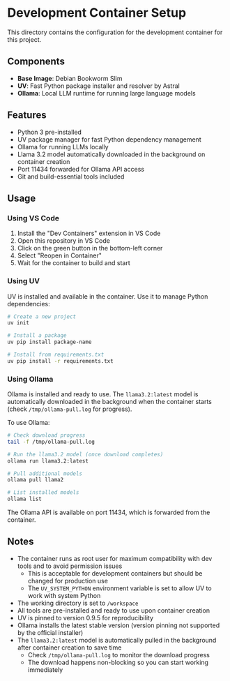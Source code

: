 # Development Container Setup

This directory contains the configuration for the development container for this project.

## Components

- **Base Image**: Debian Bookworm Slim
- **UV**: Fast Python package installer and resolver by Astral
- **Ollama**: Local LLM runtime for running large language models

## Features

- Python 3 pre-installed
- UV package manager for fast Python dependency management
- Ollama for running LLMs locally
- Llama 3.2 model automatically downloaded in the background on container creation
- Port 11434 forwarded for Ollama API access
- Git and build-essential tools included

## Usage

### Using VS Code

1. Install the "Dev Containers" extension in VS Code
2. Open this repository in VS Code
3. Click on the green button in the bottom-left corner
4. Select "Reopen in Container"
5. Wait for the container to build and start

### Using UV

UV is installed and available in the container. Use it to manage Python dependencies:

```bash
# Create a new project
uv init

# Install a package
uv pip install package-name

# Install from requirements.txt
uv pip install -r requirements.txt
```

### Using Ollama

Ollama is installed and ready to use. The `llama3.2:latest` model is automatically downloaded in the background when the container starts (check `/tmp/ollama-pull.log` for progress).

To use Ollama:

```bash
# Check download progress
tail -f /tmp/ollama-pull.log

# Run the llama3.2 model (once download completes)
ollama run llama3.2:latest

# Pull additional models
ollama pull llama2

# List installed models
ollama list
```

The Ollama API is available on port 11434, which is forwarded from the container.

## Notes

- The container runs as root user for maximum compatibility with dev tools and to avoid permission issues
  - This is acceptable for development containers but should be changed for production use
  - The `UV_SYSTEM_PYTHON` environment variable is set to allow UV to work with system Python
- The working directory is set to `/workspace`
- All tools are pre-installed and ready to use upon container creation
- UV is pinned to version 0.9.5 for reproducibility
- Ollama installs the latest stable version (version pinning not supported by the official installer)
- The `llama3.2:latest` model is automatically pulled in the background after container creation to save time
  - Check `/tmp/ollama-pull.log` to monitor the download progress
  - The download happens non-blocking so you can start working immediately
